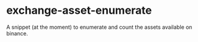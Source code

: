 # exchange-asset-enumerate
A snippet (at the moment) to enumerate and count the assets available on binance.
